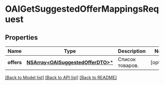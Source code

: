 # OAIGetSuggestedOfferMappingsRequest

## Properties
Name | Type | Description | Notes
------------ | ------------- | ------------- | -------------
**offers** | [**NSArray&lt;OAISuggestedOfferDTO&gt;***](OAISuggestedOfferDTO.md) | Список товаров. | [optional] 

[[Back to Model list]](../README.md#documentation-for-models) [[Back to API list]](../README.md#documentation-for-api-endpoints) [[Back to README]](../README.md)


